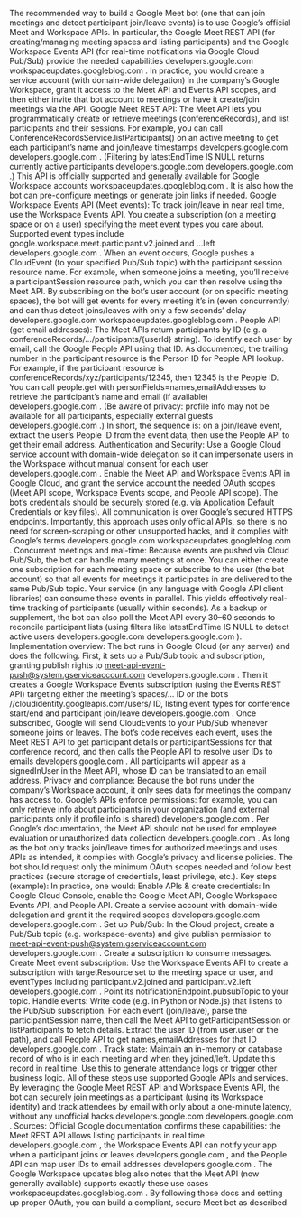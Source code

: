 The recommended way to build a Google Meet bot (one that can join meetings and detect participant join/leave events) is to use Google’s official Meet and Workspace APIs. In particular, the Google Meet REST API (for creating/managing meeting spaces and listing participants) and the Google Workspace Events API (for real-time notifications via Google Cloud Pub/Sub) provide the needed capabilities
developers.google.com
workspaceupdates.googleblog.com
. In practice, you would create a service account (with domain-wide delegation) in the company’s Google Workspace, grant it access to the Meet API and Events API scopes, and then either invite that bot account to meetings or have it create/join meetings via the API.
Google Meet REST API: The Meet API lets you programmatically create or retrieve meetings (conferenceRecords), and list participants and their sessions. For example, you can call ConferenceRecordsService.listParticipants() on an active meeting to get each participant’s name and join/leave timestamps
developers.google.com
developers.google.com
. (Filtering by latestEndTime IS NULL returns currently active participants
developers.google.com
developers.google.com
.) This API is officially supported and generally available for Google Workspace accounts
workspaceupdates.googleblog.com
. It is also how the bot can pre-configure meetings or generate join links if needed.
Google Workspace Events API (Meet events): To track join/leave in near real time, use the Workspace Events API. You create a subscription (on a meeting space or on a user) specifying the meet event types you care about. Supported event types include google.workspace.meet.participant.v2.joined and ...left
developers.google.com
. When an event occurs, Google pushes a CloudEvent (to your specified Pub/Sub topic) with the participant session resource name. For example, when someone joins a meeting, you’ll receive a participantSession resource path, which you can then resolve using the Meet API. By subscribing on the bot’s user account (or on specific meeting spaces), the bot will get events for every meeting it’s in (even concurrently) and can thus detect joins/leaves with only a few seconds’ delay
developers.google.com
workspaceupdates.googleblog.com
.
People API (get email addresses): The Meet APIs return participants by ID (e.g. a conferenceRecords/…/participants/{userId} string). To identify each user by email, call the Google People API using that ID. As documented, the trailing number in the participant resource is the Person ID for People API lookup. For example, if the participant resource is conferenceRecords/xyz/participants/12345, then 12345 is the People ID. You can call people.get with personFields=names,emailAddresses to retrieve the participant’s name and email (if available)
developers.google.com
. (Be aware of privacy: profile info may not be available for all participants, especially external guests
developers.google.com
.) In short, the sequence is: on a join/leave event, extract the user’s People ID from the event data, then use the People API to get their email address.
Authentication and Security: Use a Google Cloud service account with domain-wide delegation so it can impersonate users in the Workspace without manual consent for each user
developers.google.com
. Enable the Meet API and Workspace Events API in Google Cloud, and grant the service account the needed OAuth scopes (Meet API scope, Workspace Events scope, and People API scope). The bot’s credentials should be securely stored (e.g. via Application Default Credentials or key files). All communication is over Google’s secured HTTPS endpoints. Importantly, this approach uses only official APIs, so there is no need for screen-scraping or other unsupported hacks, and it complies with Google’s terms
developers.google.com
workspaceupdates.googleblog.com
.
Concurrent meetings and real-time: Because events are pushed via Cloud Pub/Sub, the bot can handle many meetings at once. You can either create one subscription for each meeting space or subscribe to the user (the bot account) so that all events for meetings it participates in are delivered to the same Pub/Sub topic. Your service (in any language with Google API client libraries) can consume these events in parallel. This yields effectively real-time tracking of participants (usually within seconds). As a backup or supplement, the bot can also poll the Meet API every 30–60 seconds to reconcile participant lists (using filters like latestEndTime IS NULL to detect active users
developers.google.com
developers.google.com
).
Implementation overview: The bot runs in Google Cloud (or any server) and does the following. First, it sets up a Pub/Sub topic and subscription, granting publish rights to meet-api-event-push@system.gserviceaccount.com
developers.google.com
. Then it creates a Google Workspace Events subscription (using the Events REST API) targeting either the meeting’s spaces/… ID or the bot’s //cloudidentity.googleapis.com/users/ ID, listing event types for conference start/end and participant join/leave
developers.google.com
. Once subscribed, Google will send CloudEvents to your Pub/Sub whenever someone joins or leaves. The bot’s code receives each event, uses the Meet REST API to get participant details or participantSessions for that conference record, and then calls the People API to resolve user IDs to emails
developers.google.com
. All participants will appear as a signedInUser in the Meet API, whose ID can be translated to an email address. Privacy and compliance: Because the bot runs under the company’s Workspace account, it only sees data for meetings the company has access to. Google’s APIs enforce permissions: for example, you can only retrieve info about participants in your organization (and external participants only if profile info is shared)
developers.google.com
. Per Google’s documentation, the Meet API should not be used for employee evaluation or unauthorized data collection
developers.google.com
. As long as the bot only tracks join/leave times for authorized meetings and uses APIs as intended, it complies with Google’s privacy and license policies. The bot should request only the minimum OAuth scopes needed and follow best practices (secure storage of credentials, least privilege, etc.). Key steps (example): In practice, one would:
Enable APIs & create credentials: In Google Cloud Console, enable the Google Meet API, Google Workspace Events API, and People API. Create a service account with domain-wide delegation and grant it the required scopes
developers.google.com
developers.google.com
.
Set up Pub/Sub: In the Cloud project, create a Pub/Sub topic (e.g. workspace-events) and give publish permission to meet-api-event-push@system.gserviceaccount.com
developers.google.com
. Create a subscription to consume messages.
Create Meet event subscription: Use the Workspace Events API to create a subscription with targetResource set to the meeting space or user, and eventTypes including participant.v2.joined and participant.v2.left
developers.google.com
. Point its notificationEndpoint.pubsubTopic to your topic.
Handle events: Write code (e.g. in Python or Node.js) that listens to the Pub/Sub subscription. For each event (join/leave), parse the participantSession name, then call the Meet API to getParticipantSession or listParticipants to fetch details. Extract the user ID (from user.user or the path), and call People API to get names,emailAddresses for that ID
developers.google.com
.
Track state: Maintain an in-memory or database record of who is in each meeting and when they joined/left. Update this record in real time. Use this to generate attendance logs or trigger other business logic.
All of these steps use supported Google APIs and services. By leveraging the Google Meet REST API and Workspace Events API, the bot can securely join meetings as a participant (using its Workspace identity) and track attendees by email with only about a one-minute latency, without any unofficial hacks
developers.google.com
developers.google.com
. Sources: Official Google documentation confirms these capabilities: the Meet REST API allows listing participants in real time
developers.google.com
, the Workspace Events API can notify your app when a participant joins or leaves
developers.google.com
, and the People API can map user IDs to email addresses
developers.google.com
. The Google Workspace updates blog also notes that the Meet API (now generally available) supports exactly these use cases
workspaceupdates.googleblog.com
. By following those docs and setting up proper OAuth, you can build a compliant, secure Meet bot as described.